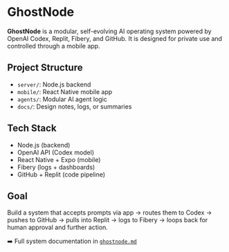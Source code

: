 # GhostNode

**GhostNode** is a modular, self-evolving AI operating system powered by OpenAI Codex, Replit, Fibery, and GitHub. It is designed for private use and controlled through a mobile app.

## Project Structure
- `server/`: Node.js backend
- `mobile/`: React Native mobile app
- `agents/`: Modular AI agent logic
- `docs/`: Design notes, logs, or summaries

## Tech Stack
- Node.js (backend)
- OpenAI API (Codex model)
- React Native + Expo (mobile)
- Fibery (logs + dashboards)
- GitHub + Replit (code pipeline)

## Goal
Build a system that accepts prompts via app → routes them to Codex → pushes to GitHub → pulls into Replit → logs to Fibery → loops back for human approval and further action.

➡️ Full system documentation in [`ghostnode.md`](./ghostnode.md)
